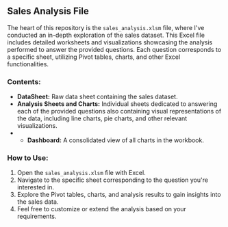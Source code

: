 ## Sales Analysis File

The heart of this repository is the `sales_analysis.xlsm` file, where I've conducted an in-depth exploration of the sales dataset. This Excel file includes detailed worksheets and visualizations showcasing the analysis performed to answer the provided questions. Each question corresponds to a specific sheet, utilizing Pivot tables, charts, and other Excel functionalities.

### Contents:

- **DataSheet:** Raw data sheet containing the sales dataset.
- **Analysis Sheets and Charts:** Individual sheets dedicated to answering each of the provided questions also containing visual representations of the data, including line charts, pie charts, and other relevant visualizations.
- - **Dashboard:** A consolidated view of all charts in the workbook.

### How to Use:

1. Open the `sales_analysis.xlsm` file with Excel.
2. Navigate to the specific sheet corresponding to the question you're interested in.
3. Explore the Pivot tables, charts, and analysis results to gain insights into the sales data.
4. Feel free to customize or extend the analysis based on your requirements.

